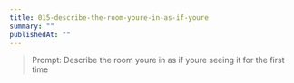 ```yaml
---
title: 015-describe-the-room-youre-in-as-if-youre
summary: ""
publishedAt: ""
---
```


> Prompt: Describe the room youre in as if youre seeing it for the first time

